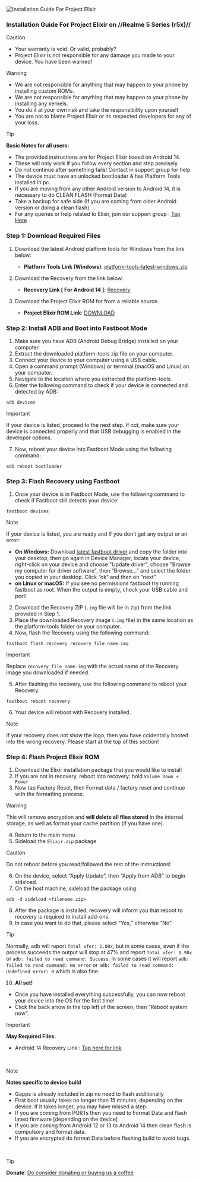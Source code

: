 ![Installation Guide For Project Elixir](https://i.imgur.com/42LxtAl.png)

### Installation Guide For Project Elixir on //Realme 5 Series (r5x)//

> [!CAUTION]
> - Your warranty is void. Or valid, probably?
> - Project Elixir is not responsible for any damage you made to your device. You have been warned!

> [!Warning]
> * We are not responsible for anything that may happen to your phone by installing custom ROMs.
> * We are not responsible for anything that may happen to your phone by installing any kernels.
> * You do it at your own risk and take the responsibility upon yourself
> * You are not to blame Project Elixir or its respected developers for any of your loss.

> [!Tip]
> **Basic Notes for all users:**  
> * The provided instructions are for Project Elixir based on Android 14.
> * These will only work if you follow every section and step precisely
> * Do not continue after something fails! Contact in support group for help
> * The device must have an unlocked bootloader & has Platform Tools installed in pc.
> * If you are moving from any other Android version to Android 14, it is necessary to do CLEAN FLASH (Format Data)
> * Take a backup for safe side (If you are coming from older Android version or doing a clean flash)
> * For any queries or help related to Elixir, join our support group : [Tap Here](https://telegram.me/Elixir_Discussion)  

### Step 1: Download Required Files
1. Download the latest Android platform tools for Windows from the link below:
   - **Platform Tools Link (Windows)**: [platform-tools-latest-windows.zip](https://dl.google.com/android/repository/platform-tools-latest-windows.zip)

2. Download the Recovery from the link below:
   - **Recovery Link [ For Android 14 ]:** [Recovery](https://sourceforge.net/projects/realme5series/files/OrangeFox-R12.1-Stable-F2FS-r5x.zip/download)

3. Download the Project Elixir ROM for from a reliable source.
   - **Project Elixir ROM Link**: [DOWNLOAD](https://projectelixiros.com/download)

### Step 2: Install ADB and Boot into Fastboot Mode
1. Make sure you have ADB (Android Debug Bridge) installed on your computer. 
2. Extract the downloaded platform-tools zip file on your computer.
3. Connect your device to your computer using a USB cable.
4. Open a command prompt (Windows) or terminal (macOS and Linux) on your computer.
5. Navigate to the location where you extracted the platform-tools.
6. Enter the following command to check if your device is connected and detected by ADB:
```
adb devices
```
> [!Important]
> If your device is listed, proceed to the next step. If not, make sure your device is connected properly and that USB debugging is enabled in the developer options.
7. Now, reboot your device into Fastboot Mode using the following command:
```
adb reboot bootloader
```

### Step 3: Flash Recovery using Fastboot
1. Once your device is in Fastboot Mode, use the following command to check if Fastboot still detects your device:
```
fastboot devices
```
> [!Note] 
> If your device is listed, you are ready and If you don’t get any output or an error:
> * **On Windows:** Download [latest fastboot driver](https://xdaforums.com/t/official-tool-windows-adb-fastboot-and-drivers-15-seconds-adb-installer-v1-4-3.2588979/) and copy the folder into your desktop, then go again in Device Manager, locate your device, right-click on your device and choose "Update driver", choose "Browse my computer for driver software", then “Browse…” and select the folder you copied in your desktop. Click “ok” and then on “next”.
> * **on Linux or macOS:** If you see no permissions fastboot try running fastboot as root. When the output is empty, check your USB cable and port!

2. Download the  Recovery ZIP (`.img` file will be in zip) from the link provided in Step 1.
3. Place the downloaded  Recovery image (`.img` file) in the same location as the platform-tools folder on your computer.
4. Now, flash the  Recovery using the following command:
```
fastboot flash recovery recovery_file_name.img
```
> [!Important]
> Replace `recovery_file_name.img` with the actual name of the  Recovery image you downloaded if needed.
5. After flashing the recovery, use the following command to reboot your Recovery:
```
fastboot reboot recovery
```
6. Your device will reboot with Recovery installed.
> [!Note]
> If your recovery does not show the logo, then you have ccidentally booted into the wrong recovery. Please start at the top of this section!

### Step 4: Flash Project Elixir ROM
1. Download the Elixir installation package that you would like to install
2. If you are not in recovery, reboot into recovery: hold `Volume Down + Power`
3. Now tap Factory Reset, then Format data / factory reset and continue with the formatting process.
> [!Warning]
> This will remove encryption and **will delete all files stored** in the internal storage, as well as format your cache partition (if you have one).
4. Return to the main menu
5. Sideload the `Elixir.zip` package 
> [!CAUTION]
> Do not reboot before you read/followed the rest of the instructions!
6. On the device, select “Apply Update”, then “Apply from ADB” to begin sideload.
7. On the host machine, sideload the package using:
```
adb -d sideload <filename.zip>
```
8. After the package is installed, recovery will inform you that reboot to recovery is required to install add-ons.
9. In case you want to do that, please select “Yes,” otherwise “No”.

> [!Tip]
> Normally, adb will report `Total xfer: 1.00x`, but in some cases, even if the process succeeds the output will stop at 47% and report `Total xfer: 0.98x` or `adb: failed to read command: Success`. In some cases it will report `adb: failed to read command: No error` or `adb: failed to read command: Undefined error: 0` which is also fine.

10. **All set!**
- Once you have installed everything successfully, you can now reboot your device into the OS for the first time!
- Click the back arrow in the top left of the screen, then “Reboot system now”.

> [!Important]
> **May Required Files:**
> * Android 14 Recovery Link : [Tap here for link](https://sourceforge.net/projects/realme5series/files/OrangeFox-R12.1-Stable-F2FS-r5x.zip/download)

<br>

> [!Note] 
> **Notes specific to device build**
> * Gapps is already included in zip no need to flash additionally
> * First boot usually takes no longer than 15 minutes, depending on the device. If it takes longer, you may have missed a step.
> * If you are coming from PORTs then you need to Format Data and flash latest firmware [depending on the device]
> * If you are coming from Android 12 or 13 to Android 14 then clean flash is compulsory and format data.
> * If you are encrypted do format Data before flashing build to avoid bugs.

<br>

> [!Tip]
> **Donate**: [Do consider donating or buying us a coffee](https://projectelixiros.com/donate)

